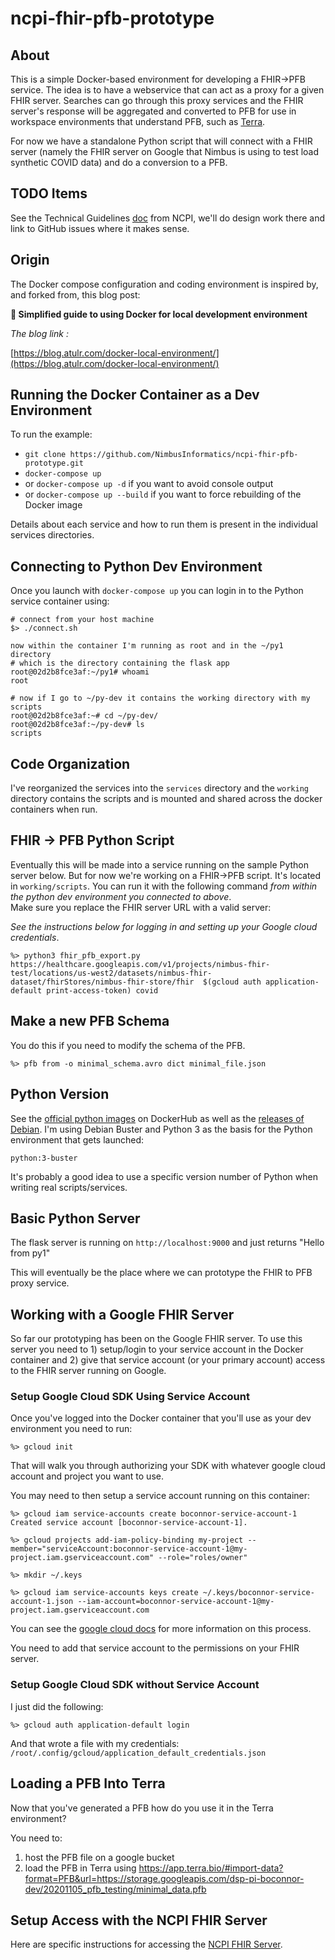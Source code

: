 # ncpi-fhir-pfb-prototype

## About

This is a simple Docker-based environment for developing a FHIR->PFB
service. The idea is to have a webservice that can act as a proxy
for a given FHIR server.  Searches can go through this proxy services
and the FHIR server's response will be aggregated and converted to
PFB for use in workspace environments that understand PFB, such as
[Terra](https://app.terra.bio).  

For now we have a standalone Python script that will connect with a
FHIR server (namely the FHIR server on Google that Nimbus is using to
test load synthetic COVID data) and do a conversion to a PFB.

## TODO Items

See the Technical Guidelines [doc](https://docs.google.com/document/d/1lHiIDjJDJih131-Q7mVu7zlInfDKs8_a-71pwJ68sfs/edit#) from NCPI, we'll do design work there and link to GitHub issues where it makes sense.

## Origin

The Docker compose configuration and coding environment is
inspired by, and forked from, this blog post:

**🐳 Simplified guide to using Docker for local development environment**

_The blog link :_

[https://blog.atulr.com/docker-local-environment/](https://blog.atulr.com/docker-local-environment/)

## Running the Docker Container as a Dev Environment

To run the example:

- `git clone https://github.com/NimbusInformatics/ncpi-fhir-pfb-prototype.git`
- `docker-compose up`
- or `docker-compose up -d` if you want to avoid console output
- or `docker-compose up --build` if you want to force rebuilding of the Docker image

Details about each service and how to run them is present in the individual services directories.

## Connecting to Python Dev Environment

Once you launch with `docker-compose up` you can login in to the Python service
container using:

```
# connect from your host machine
$> ./connect.sh

now within the container I'm running as root and in the ~/py1 directory
# which is the directory containing the flask app
root@02d2b8fce3af:~/py1# whoami
root

# now if I go to ~/py-dev it contains the working directory with my scripts
root@02d2b8fce3af:~# cd ~/py-dev/
root@02d2b8fce3af:~/py-dev# ls
scripts
```

## Code Organization

I've reorganized the services into the `services` directory and the
`working` directory contains the scripts and is mounted and shared across the docker containers when run.

## FHIR -> PFB Python Script

Eventually this will be made into a service running on the sample Python server
below.  But for now we're working on a FHIR->PFB script.  It's located in
`working/scripts`.  You can run it with the following command _from within the python dev environment you connected to above_.  
Make sure you replace the FHIR server URL with a valid server:

_See the instructions below for logging in and setting up your Google cloud credentials_.

```
%> python3 fhir_pfb_export.py https://healthcare.googleapis.com/v1/projects/nimbus-fhir-test/locations/us-west2/datasets/nimbus-fhir-dataset/fhirStores/nimbus-fhir-store/fhir  $(gcloud auth application-default print-access-token) covid
```

## Make a new PFB Schema

You do this if you need to modify the schema of the PFB.

```
%> pfb from -o minimal_schema.avro dict minimal_file.json
```

## Python Version

See the [official python images](https://hub.docker.com/_/python) on DockerHub
as well as the [releases of Debian](https://wiki.debian.org/DebianReleases).  I'm
using Debian Buster and Python 3 as the basis for the Python environment that gets
launched:

    python:3-buster

It's probably a good idea to use a specific version number of Python when
writing real scripts/services.

## Basic Python Server

The flask server is running on `http://localhost:9000` and just returns "Hello from py1"

This will eventually be the place where we can prototype the FHIR to PFB proxy
service.

## Working with a Google FHIR Server

So far our prototyping has been on the Google FHIR server.  To use this server
you need to 1) setup/login to your service account in the Docker container
and 2) give that service account (or your primary account) access to the FHIR
server running on Google.

### Setup Google Cloud SDK Using Service Account

Once you've logged into the Docker container that you'll use as your dev environment
you need to run:

```
%> gcloud init
```

That will walk you through authorizing your SDK with whatever google cloud
account and project you want to use.

You may need to then setup a service account running on this container:

```
%> gcloud iam service-accounts create boconnor-service-account-1
Created service account [boconnor-service-account-1].

%> gcloud projects add-iam-policy-binding my-project --member="serviceAccount:boconnor-service-account-1@my-project.iam.gserviceaccount.com" --role="roles/owner"

%> mkdir ~/.keys

%> gcloud iam service-accounts keys create ~/.keys/boconnor-service-account-1.json --iam-account=boconnor-service-account-1@my-project.iam.gserviceaccount.com
```

You can see the [google cloud docs](https://cloud.google.com/docs/authentication/production)
for more information on this process.

You need to add that service account to the permissions on your FHIR server.

### Setup Google Cloud SDK without Service Account

I just did the following:

```
%> gcloud auth application-default login
```

And that wrote a file with my credentials: `/root/.config/gcloud/application_default_credentials.json`

## Loading a PFB Into Terra

Now that you've generated a PFB how do you use it in the Terra environment?

You need to:

1) host the PFB file on a google bucket
2) load the PFB in Terra using https://app.terra.bio/#import-data?format=PFB&url=https://storage.googleapis.com/dsp-pi-boconnor-dev/20201105_pfb_testing/minimal_data.pfb

## Setup Access with the NCPI FHIR Server

Here are specific instructions for accessing the [NCPI FHIR Server](https://github.com/ncpi-fhir/ncpi-api-fhir-service).
